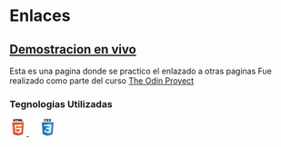 # Enlaces 

## [Demostracion en vivo]( https://luisrondon11.github.io/formulario-de-registro/)

Esta es una pagina donde se practico el enlazado a otras paginas 
Fue realizado como parte del curso [The Odin Proyect](https://www.theodinproject.com/)

### Tegnologias Utilizadas
<a href="https://www.w3.org/html/" target="_blank" rel="noreferrer"> <img src="https://raw.githubusercontent.com/devicons/devicon/master/icons/html5/html5-original-wordmark.svg" alt="html5" width="30" height="30"/> </a>  &emsp;   <a href="https://www.w3schools.com/css/" target="_blank" rel="noreferrer"> <img src="https://raw.githubusercontent.com/devicons/devicon/master/icons/css3/css3-original-wordmark.svg" alt="css3" width="30" height="30"/> </a>
